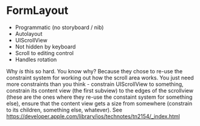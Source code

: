 # FormLayout

* Programmatic (no storyboard / nib)
* Autolayout
* UIScrollView
* Not hidden by keyboard
* Scroll to editing control
* Handles rotation

Why *is* this so hard. You know why? Because they chose to re-use the constraint system for working out how the scroll area works. You just need more constraints than you think - constrain UIScrollView to something, constrain its content view (the first subview) to the edges of the scrollview (these are the ones where they re-use the constaint system for something else), ensure that the content view gets a size from somewhere (constrain to its children, something else, whatever). See https://developer.apple.com/library/ios/technotes/tn2154/_index.html
